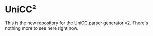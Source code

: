 # UniCC²

This is the new repository for the UniCC parser generator v2.
There's nothing more to see here right now.
